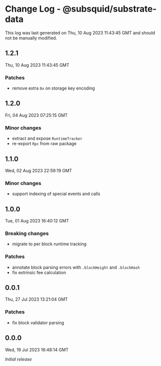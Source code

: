 # Change Log - @subsquid/substrate-data

This log was last generated on Thu, 10 Aug 2023 11:43:45 GMT and should not be manually modified.

## 1.2.1
Thu, 10 Aug 2023 11:43:45 GMT

### Patches

- remove extra `0x` on storage key encoding

## 1.2.0
Fri, 04 Aug 2023 07:25:15 GMT

### Minor changes

- extract and expose `RuntimeTracker`
- re-export `Rpc` from raw package

## 1.1.0
Wed, 02 Aug 2023 22:59:19 GMT

### Minor changes

- support indexing of special events and calls

## 1.0.0
Tue, 01 Aug 2023 16:40:12 GMT

### Breaking changes

- migrate to per block runtime tracking

### Patches

- annotate block parsing errors with `.blockHeight` and `.blockHash`
- fix extrinsic fee calculation

## 0.0.1
Thu, 27 Jul 2023 13:21:04 GMT

### Patches

- fix block validator parsing

## 0.0.0
Wed, 19 Jul 2023 16:48:14 GMT

_Initial release_

